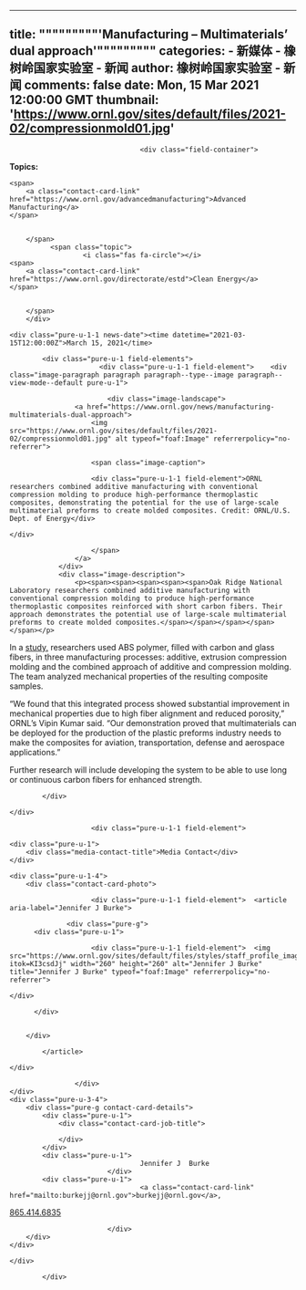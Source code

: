 
---
title: """""""""'Manufacturing – Multimaterials’ dual approach'"""""""""
categories: 
    - 新媒体
    - 橡树岭国家实验室 - 新闻
author: 橡树岭国家实验室 - 新闻
comments: false
date: Mon, 15 Mar 2021 12:00:00 GMT
thumbnail: 'https://www.ornl.gov/sites/default/files/2021-02/compressionmold01.jpg'
---

<div>   
<div class="node__content">

                                    <div class="field-container">
  <div class="section-topic">
              <span><strong>Topics:</strong></span>
                    <span class="topic">
                      
    <span>
        <a class="contact-card-link" href="https://www.ornl.gov/advancedmanufacturing">Advanced Manufacturing</a>
    </span>

          
        </span>
              <span class="topic">
                      <i class="fas fa-circle"></i>
    <span>
        <a class="contact-card-link" href="https://www.ornl.gov/directorate/estd">Clean Energy</a>
    </span>

          
        </span>
        </div>
</div>




    <div class="pure-u-1-1 news-date"><time datetime="2021-03-15T12:00:00Z">March 15, 2021</time>
</div>



  <div class="pure-g field-wrapper">
    <div class="field-container">

            <div class="pure-u-1 field-elements">
                          <div class="pure-u-1-1 field-element">    <div class="image-paragraph paragraph paragraph--type--image paragraph--view-mode--default pure-u-1">
                                
                            <div class="image-landscape">
                    <a href="https://www.ornl.gov/news/manufacturing-multimaterials-dual-approach">
                        <img src="https://www.ornl.gov/sites/default/files/2021-02/compressionmold01.jpg" alt typeof="foaf:Image" referrerpolicy="no-referrer">

                        <span class="image-caption">
                            

  <div class="pure-g field-wrapper">
    <div class="field-container">

                        <div class="pure-u-1-1 field-element">ORNL researchers combined additive manufacturing with conventional compression molding to produce high-performance thermoplastic composites, demonstrating the potential for the use of large-scale multimaterial preforms to create molded composites. Credit: ORNL/U.S. Dept. of Energy</div>
                
    </div>
  </div>


                        </span>
                    </a>
                </div>
                <div class="image-description">
                    <p><span><span><span><span><span>Oak Ridge National Laboratory researchers combined additive manufacturing with conventional compression molding to produce high-performance thermoplastic composites reinforced with short carbon fibers. Their approach demonstrates the potential use of large-scale multimaterial preforms to create molded composites.</span></span></span></span></span></p>

<p><span><span><span><span><span>In a </span></span><a href="https://www.sciencedirect.com/science/article/abs/pii/S2214860420311052?via%3Dihub"><span><span>study,</span></span></a><span><span> researchers used ABS polymer, filled with carbon and glass fibers, in three manufacturing processes: additive, extrusion compression molding and the combined approach of additive and compression molding. The team analyzed mechanical properties of the resulting composite samples. </span></span></span></span></span></p>

<p><span><span><span><span><span>“We found that this integrated process showed substantial improvement in mechanical properties due to high fiber alignment and reduced porosity,” ORNL’s Vipin Kumar said. “Our demonstration proved that multimaterials can be deployed for the production of the plastic preforms industry needs to make the composites for aviation, transportation, defense and aerospace applications.”</span></span></span></span></span></p>

<p><span><span><span><span><span>Further research will include developing the system to be able to use long or continuous carbon fibers for enhanced strength.</span></span></span></span></span></p>
                </div>
            
            </div>
</div>
                      </div>
      
    </div>
  </div>



  <div class="pure-g field-wrapper">
    <div class="field-container">

                        <div class="pure-u-1-1 field-element">


<article role="article" about="/staff-profile/jennifer-j-burke" class="pure-g contact-card node node--type-staff-profile node--view-mode-contact-card">

    <div class="pure-u-1">
        <div class="media-contact-title">Media Contact</div>
    </div>

    <div class="pure-u-1-4">
        <div class="contact-card-photo">
                            

  <div class="pure-g field-wrapper">
    <div class="field-container">

                        <div class="pure-u-1-1 field-element">  <article aria-label="Jennifer J Burke">
    
                  <div class="pure-g">
          <div class="pure-u-1">
            

  <div class="pure-g field-wrapper">
    <div class="field-container">

                        <div class="pure-u-1-1 field-element">  <img src="https://www.ornl.gov/sites/default/files/styles/staff_profile_image_style/public/FullSizeRender_1.jpg?itok=KI3csdJj" width="260" height="260" alt="Jennifer J Burke" title="Jennifer J Burke" typeof="foaf:Image" referrerpolicy="no-referrer">


</div>
                
    </div>
  </div>


          </div>

          
        </div>

            </article>

</div>
                
    </div>
  </div>


                    </div>
    </div>
    <div class="pure-u-3-4">
        <div class="pure-g contact-card-details">
            <div class="pure-u-1">
                <div class="contact-card-job-title">
                    
                </div>
            </div>
            <div class="pure-u-1">
                                    Jennifer J  Burke
                            </div>
            <div class="pure-u-1">
                                    <a class="contact-card-link" href="mailto:burkejj@ornl.gov">burkejj@ornl.gov</a>, 

  
  <a class="contact-card-link" href="tel:8654146835">865.414.6835</a>



                            </div>
        </div>
    </div>

</article>
</div>
                
    </div>
  </div>


                        
            </div>

  
</div>
            